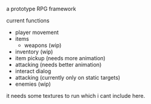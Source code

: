 a prototype RPG framework

current functions
  - player movement
  - items
    - weapons (wip)
  - inventory (wip)
  - item pickup (needs more animation)
  - attacking (needs better animation)
  - interact dialog
  - attacking (currently only on static targets)
  - enemies (wip)


it needs some textures to run which i cant include here.
